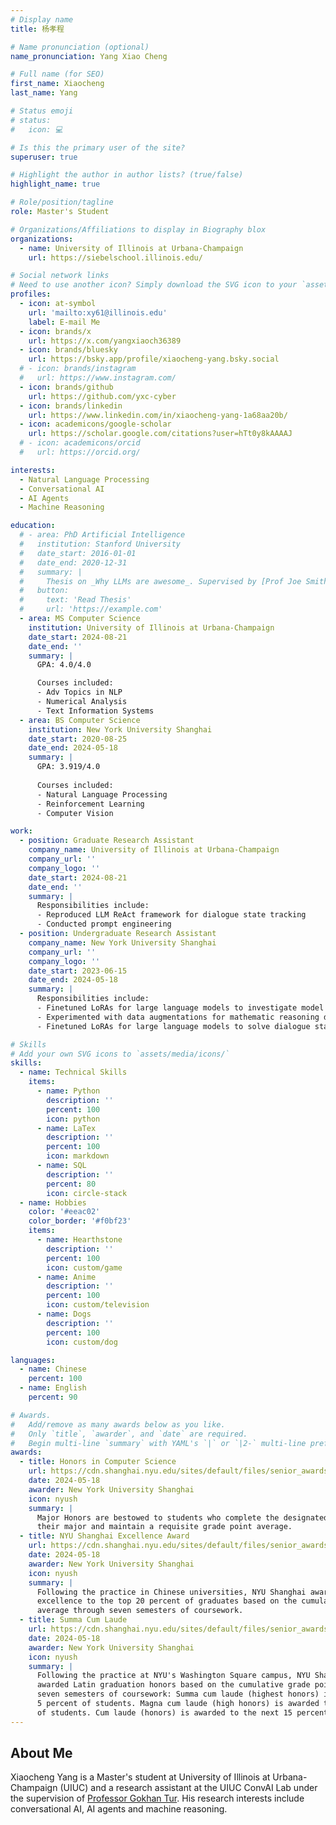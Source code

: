 ```yaml
---
# Display name
title: 杨孝程

# Name pronunciation (optional)
name_pronunciation: Yang Xiao Cheng

# Full name (for SEO)
first_name: Xiaocheng
last_name: Yang

# Status emoji
# status:
#   icon: 💻

# Is this the primary user of the site?
superuser: true

# Highlight the author in author lists? (true/false)
highlight_name: true

# Role/position/tagline
role: Master's Student

# Organizations/Affiliations to display in Biography blox
organizations:
  - name: University of Illinois at Urbana-Champaign
    url: https://siebelschool.illinois.edu/

# Social network links
# Need to use another icon? Simply download the SVG icon to your `assets/media/icons/` folder.
profiles:
  - icon: at-symbol
    url: 'mailto:xy61@illinois.edu'
    label: E-mail Me
  - icon: brands/x
    url: https://x.com/yangxiaoch36389
  - icon: brands/bluesky
    url: https://bsky.app/profile/xiaocheng-yang.bsky.social
  # - icon: brands/instagram
  #   url: https://www.instagram.com/
  - icon: brands/github
    url: https://github.com/yxc-cyber
  - icon: brands/linkedin
    url: https://www.linkedin.com/in/xiaocheng-yang-1a68aa20b/
  - icon: academicons/google-scholar
    url: https://scholar.google.com/citations?user=hTt0y8kAAAAJ
  # - icon: academicons/orcid
  #   url: https://orcid.org/

interests:
  - Natural Language Processing
  - Conversational AI
  - AI Agents
  - Machine Reasoning

education:
  # - area: PhD Artificial Intelligence
  #   institution: Stanford University
  #   date_start: 2016-01-01
  #   date_end: 2020-12-31
  #   summary: |
  #     Thesis on _Why LLMs are awesome_. Supervised by [Prof Joe Smith](https://example.com). Presented papers at 5 IEEE conferences with the contributions being published in 2 Springer journals.
  #   button:
  #     text: 'Read Thesis'
  #     url: 'https://example.com'
  - area: MS Computer Science
    institution: University of Illinois at Urbana-Champaign
    date_start: 2024-08-21
    date_end: ''
    summary: |
      GPA: 4.0/4.0

      Courses included:
      - Adv Topics in NLP
      - Numerical Analysis
      - Text Information Systems
  - area: BS Computer Science
    institution: New York University Shanghai
    date_start: 2020-08-25
    date_end: 2024-05-18
    summary: |
      GPA: 3.919/4.0
      
      Courses included:
      - Natural Language Processing
      - Reinforcement Learning
      - Computer Vision

work:
  - position: Graduate Research Assistant
    company_name: University of Illinois at Urbana-Champaign
    company_url: ''
    company_logo: ''
    date_start: 2024-08-21
    date_end: ''
    summary: |
      Responsibilities include:
      - Reproduced LLM ReAct framework for dialogue state tracking
      - Conducted prompt engineering
  - position: Undergraduate Research Assistant
    company_name: New York University Shanghai
    company_url: ''
    company_logo: ''
    date_start: 2023-06-15
    date_end: 2024-05-18
    summary: |
      Responsibilities include:
      - Finetuned LoRAs for large language models to investigate model mathematic reasoning ability
      - Experimented with data augmentations for mathematic reasoning data
      - Finetuned LoRAs for large language models to solve dialogue state tracking

# Skills
# Add your own SVG icons to `assets/media/icons/`
skills:
  - name: Technical Skills
    items:
      - name: Python
        description: ''
        percent: 100
        icon: python
      - name: LaTex
        description: ''
        percent: 100
        icon: markdown
      - name: SQL
        description: ''
        percent: 80
        icon: circle-stack
  - name: Hobbies
    color: '#eeac02'
    color_border: '#f0bf23'
    items:
      - name: Hearthstone
        description: ''
        percent: 100
        icon: custom/game
      - name: Anime
        description: ''
        percent: 100
        icon: custom/television
      - name: Dogs
        description: ''
        percent: 100
        icon: custom/dog

languages:
  - name: Chinese
    percent: 100
  - name: English
    percent: 90

# Awards.
#   Add/remove as many awards below as you like.
#   Only `title`, `awarder`, and `date` are required.
#   Begin multi-line `summary` with YAML's `|` or `|2-` multi-line prefix and indent 2 spaces below.
awards:
  - title: Honors in Computer Science
    url: https://cdn.shanghai.nyu.edu/sites/default/files/senior_awards_ceremony_2024.pdf
    date: 2024-05-18
    awarder: New York University Shanghai
    icon: nyush
    summary: |
      Major Honors are bestowed to students who complete the designated honors sequence in 
      their major and maintain a requisite grade point average. 
  - title: NYU Shanghai Excellence Award
    url: https://cdn.shanghai.nyu.edu/sites/default/files/senior_awards_ceremony_2024.pdf
    date: 2024-05-18
    awarder: New York University Shanghai
    icon: nyush
    summary: |
      Following the practice in Chinese universities, NYU Shanghai awards honors for academic 
      excellence to the top 20 percent of graduates based on the cumulative grade point 
      average through seven semesters of coursework. 
  - title: Summa Cum Laude
    url: https://cdn.shanghai.nyu.edu/sites/default/files/senior_awards_ceremony_2024.pdf
    date: 2024-05-18
    awarder: New York University Shanghai
    icon: nyush
    summary: |
      Following the practice at NYU's Washington Square campus, NYU Shanghai students are 
      awarded Latin graduation honors based on the cumulative grade point average through 
      seven semesters of coursework: Summa cum laude (highest honors) is awarded to the top 
      5 percent of students. Magna cum laude (high honors) is awarded to the next 10 percent 
      of students. Cum laude (honors) is awarded to the next 15 percent of students. 
---
```


## About Me

Xiaocheng Yang is a Master's student at University of Illinois at Urbana-Champaign (UIUC) 
and a research assistant at the UIUC ConvAI Lab under the supervision of 
[Professor Gokhan Tur](https://siebelschool.illinois.edu/about/people/department-faculty/gokhan). 
His research interests include conversational AI, AI agents and machine reasoning.